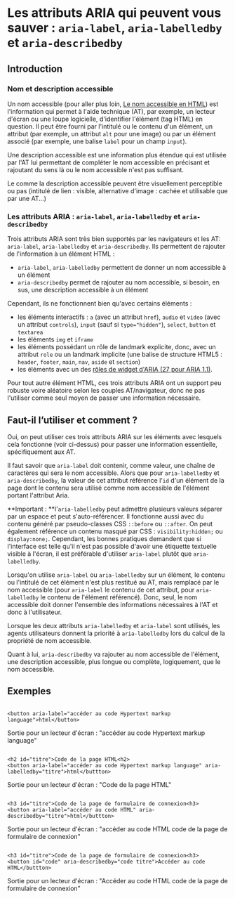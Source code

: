 # Les attributs <abbr>ARIA</abbr> qui peuvent vous sauver&nbsp;: `aria-label`, `aria-labelledby` et `aria-describedby` 

<script>$(document).ready(function () {
    setBreadcrumb([{"label":"<abbr>ARIA</abbr> aria-Label, labelledy et describedby"}]);
});</script>

## Introduction
### Nom et description accessible

Un nom accessible (pour aller plus loin, [Le nom accessible en HTML](./a11y-name.html)) est l'information qui permet à l'aide technique (<abbr>AT</abbr>), par exemple, un lecteur d'écran ou une loupe logicielle, d'identifier l'élément (tag <abbr>HTML</abbr>) en question. Il peut être fourni par l'intitulé ou le contenu d'un élément, un attribut (par exemple, un attribut `alt` pour une image) ou par un élément associé (par exemple, une balise `label` pour un champ `input`).

Une description accessible est une information plus étendue qui est utilisée par l'<abbr>AT</abbr> lui permettant de compléter le nom accessible en précisant et rajoutant du sens là ou le nom accessible n'est pas suffisant.

Le  comme la description accessible peuvent être visuellement perceptible ou pas (intitulé de lien&nbsp;: visible, alternative d'image&nbsp;: cachée et utilisable que par une <abbr>AT</abbr>...)

### Les attributs <abbr>ARIA</abbr>&nbsp;: `aria-label`, `aria-labelledby` et `aria-describedby`

Trois attributs <abbr>ARIA</abbr> sont très bien supportés par les navigateurs et les <abbr>AT</abbr>: `aria-label`, `aria-labelledby` et `aria-describedby`. Ils permettent de rajouter de l'information à un élément <abbr>HTML</abbr>&nbsp;:
- `aria-label`, `aria-labelledby` permettent de donner un nom accessible à un élément
- `aria-describedby` permet de rajouter au nom accessible, si besoin, en sus, une description accessible à un élément

Cependant, ils ne fonctionnent bien qu'avec certains éléments :
- les éléments interactifs&nbsp;: `a` (avec un attribut `href`), `audio` et `video` (avec un attribut `controls`), `input` (sauf si `type="hidden"`), `select`, `button` et `textarea`
- les éléments `img` et `iframe`
- les éléments possédant un rôle de landmark explicite, donc, avec un attribut `role` ou un landmark implicite (une balise de structure <abbr>HTML5</abbr>&nbsp;: `header`, `footer`, `main`, `nav`, `aside` et `section`) 
- les éléments avec un des  <a href="https://www.w3.org/TR/wai-aria-1.1/#widget_roles" lang="en" hreflang="en">rôles de widget d'<abbr>ARIA</abbr> (27 pour <abbr>ARIA</abbr> 1.1)</a>.

Pour tout autre élément <abbr>HTML</abbr>, ces trois attributs <abbr>ARIA</abbr> ont un support peu robuste voire aléatoire selon les couples <abbr>AT</abr>/navigateur, donc ne pas l'utiliser comme seul moyen de passer une information nécessaire.

## Faut-il l’utiliser et comment&nbsp;?
	
Oui, on peut utiliser ces trois attributs <abbr>ARIA</abbr> sur les éléments avec lesquels cela fonctionne (voir ci-dessus) pour passer une information essentielle, spécifiquement aux <abbr>AT</abbr>.

Il faut savoir que `aria-label` doit contenir, comme valeur, une chaîne de caractères qui sera le nom accessible. Alors que pour `aria-labelledby` et `aria-describedby`, la valeur de cet attribut référence l'`id` d'un élément de la page dont le contenu sera utilisé comme nom accessible de l'élément portant l'attribut <abbr>Aria</abbr>.

**Important&nbsp;: **l'`aria-labelledby` peut admettre plusieurs valeurs séparer par un espace et peut s'auto-référencer. Il fonctionne aussi avec du contenu généré par pseudo-classes <abbr>CSS</abbr> `::before` ou `::after`. On peut également référence un contenu masqué par <abbr>CSS</abbr>&nbsp;: `visibility:hidden;` ou `display:none;`. Cependant, les bonnes pratiques demandent que si l'interface est telle qu'il n'est pas possible d'avoir une étiquette textuelle visible à l'écran, il est préférable d'utiliser `aria-label` plutôt que `aria-labelledby`. 

Lorsqu'on utilise `aria-label` ou `aria-labelledby` sur un élément, le contenu ou l'intitulé de cet élément n'est plus restitué au <abbr>AT</abbr>, mais remplacé par le nom accessible (pour `aria-label` le contenu de cet attribut, pour `aria-labelledby` le contenu de l'élément référencé). Donc, seul, le nom accessible doit donner l'ensemble des informations nécessaires à l'<abbr>AT</abbr> et donc à l'utilisateur.

Lorsque les deux attributs `aria-labelledby` et `aria-label` sont utilisés, les agents utilisateurs donnent la priorité à `aria-labelledby` lors du calcul de la propriété de nom accessible. 

Quant à lui, `aria-describedby` va rajouter au nom accessible de l'élément, une description accessible, plus longue ou complète, logiquement, que le nom accessible. 

## Exemples

<pre><code class="html">
&lt;button aria-label="accéder au code Hypertext markup language"&gt;html&lt;/button&gt;
</code></pre>
Sortie pour un lecteur d'écran : "accéder au code Hypertext markup language"

<pre><code class="html">
&lt;h2 id="titre"&gt;Code de la page HTML&lt;h2&gt;
&lt;button aria-label="accéder au code Hypertext markup language" aria-labelledby="titre"&gt;html&lt;/buttton&gt;
</code></pre>
Sortie pour un lecteur d'écran : "Code de la page HTML"

<pre><code class="html">
&lt;h3 id="titre"&gt;Code de la page de formulaire de connexion&lt;h3&gt;
&lt;button aria-label="accéder au code HTML" aria-describedby="titre"&gt;html&lt;/buttton&gt;
</code></pre>
Sortie pour un lecteur d'écran : "accéder au code HTML code de la page de formulaire de connexion"

<pre><code class="html">
&lt;h3 id="titre"&gt;Code de la page de formulaire de connexion&lt;h3&gt;
&lt;button id="code" aria-describedby="code titre"&gt;Accéder au code HTML&lt;/buttton&gt;
</code></pre>
Sortie pour un lecteur d'écran : "Accéder au code HTML code de la page de formulaire de connexion"

<!--  This file is part of a11y-guidelines | Our vision of mobile & web accessibility guidelines and best practices, with valid/invalid examples.
 Copyright (C) 2018  Orange SA
 See the Creative Commons Legal Code Attribution-ShareAlike 3.0 Unported License for more details (LICENSE file). -->